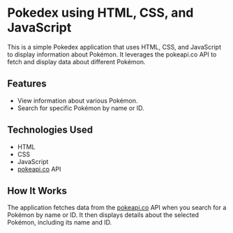 # Pokedex using HTML, CSS, and JavaScript

This is a simple Pokedex application that uses HTML, CSS, and JavaScript to display information about Pokémon. It leverages the pokeapi.co API to fetch and display data about different Pokémon.

## Features

- View information about various Pokémon.
- Search for specific Pokémon by name or ID.

## Technologies Used

- HTML
- CSS
- JavaScript
- [pokeapi.co](https://pokeapi.co/) API

## How It Works

The application fetches data from the [pokeapi.co](https://pokeapi.co/) API when you search for a Pokémon by name or ID. It then displays details about the selected Pokémon, including its name and ID.

